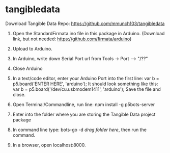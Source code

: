 # tangibledata

Download Tangible Data Repo: https://github.com/mmunch103/tangibledata

1. Open the StandardFirmata.ino file in this package in Arduino.
(Download link, but not needed: https://github.com/firmata/arduino)

2. Upload to Arduino. 

3. In Arduino, write down Serial Port url from Tools -> Port --> "/??"

4. Close Arduino 

5. In a text/code editor, enter your Arduino Port into the first line: var b = p5.board('ENTER HERE', 'arduino');
   It should look something like this: var b = p5.board('/dev/cu.usbmodem1411', 'arduino'); 
   Save the file and close.

6. Open Terminal/Commandline, run line:
		npm install -g p5bots-server

7. Enter into the folder where you are storing the Tangible Data project package

7. In command line type: bots-go -d *drag folder here*, then run the command.

8. In a browser, open localhost:8000.

